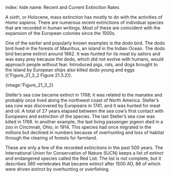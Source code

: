 index: hide
name: Recent and Current Extinction Rates

A sixth, or Holocene, mass extinction has mostly to do with the activities of  *Homo sapiens*. There are numerous recent extinctions of individual species that are recorded in human writings. Most of these are coincident with the expansion of the European colonies since the 1500s.

One of the earlier and popularly known examples is the dodo bird. The dodo bird lived in the forests of Mauritius, an island in the Indian Ocean. The dodo bird became extinct around 1662. It was hunted for its meat by sailors and was easy prey because the dodo, which did not evolve with humans, would approach people without fear. Introduced pigs, rats, and dogs brought to the island by European ships also killed dodo young and eggs ({'Figure_21_3_2 Figure 21.3.2}).


{image:'Figure_21_3_2}
        

Steller’s sea cow became extinct in 1768; it was related to the manatee and probably once lived along the northwest coast of North America. Steller’s sea cow was discovered by Europeans in 1741, and it was hunted for meat and oil. A total of 27 years elapsed between the sea cow’s first contact with Europeans and extinction of the species. The last Steller’s sea cow was killed in 1768. In another example, the last living passenger pigeon died in a zoo in Cincinnati, Ohio, in 1914. This species had once migrated in the millions but declined in numbers because of overhunting and loss of habitat through the clearing of forests for farmland.

These are only a few of the recorded extinctions in the past 500 years. The International Union for Conservation of Nature (IUCN) keeps a list of extinct and endangered species called the Red List. The list is not complete, but it describes 380 vertebrates that became extinct after 1500 AD, 86 of which were driven extinct by overhunting or overfishing.
